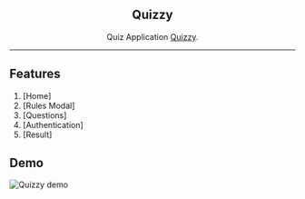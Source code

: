 <div align="center">

## Quizzy

Quiz Application  [Quizzy](https://quizy-v1.netlify.app/).

</div>

---

## Features

1. [Home]
2. [Rules Modal]
3. [Questions]
4. [Authentication]
5. [Result]

## Demo

![Quizzy demo](https://user-images.githubusercontent.com/49235266/162105754-d28a7656-70ed-43dd-9d39-e6df3082c0d3.gif)
